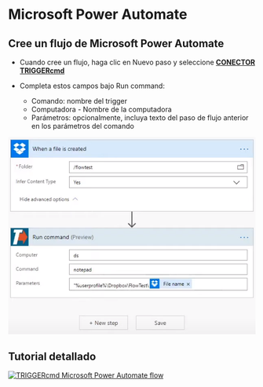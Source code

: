 # Microsoft Power Automate

## Cree un flujo de Microsoft Power Automate

* Cuando cree un flujo, haga clic en Nuevo paso y seleccione **[CONECTOR TRIGGERcmd](https://powerautomate.microsoft.com/en-US/connectors/details/shared_triggercmd/triggercmd/)**

* Completa estos campos bajo Run command:
  * Comando: nombre del trigger
  * Computadora - Nombre de la computadora
  * Parámetros: opcionalmente, incluya texto del paso de flujo anterior en los parámetros del comando

![TRIGGERcmd.com](./images/ms-power-automate.png)

## Tutorial detallado

[![TRIGGERcmd Microsoft Power Automate flow](https://img.youtube.com/vi/r_FzWasWA4M/0.jpg)](https://www.youtube.com/watch?v=r_FzWasWA4M)
